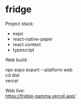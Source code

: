 # fridge

Project stack: 
- expo  
- react-native-paper  
- react context  
- typescript  

Web build:

npx expo export --platform web  
cd dist  
vercel

Web live:  
https://fridge-gamma.vercel.app/
